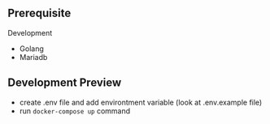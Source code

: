 ## Prerequisite

Development
- Golang
- Mariadb


## Development Preview
- create .env file and add environtment variable (look at .env.example file)
- run `docker-compose up` command
